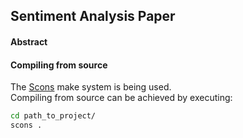 ## Sentiment Analysis Paper

#### Abstract


#### Compiling from source
The [Scons](http://scons.org/) make system is being used.  
Compiling from source can be achieved by executing:
```sh
cd path_to_project/
scons .
```
